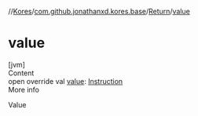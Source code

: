 //[Kores](../../index.md)/[com.github.jonathanxd.kores.base](../index.md)/[Return](index.md)/[value](value.md)



# value  
[jvm]  
Content  
open override val [value](value.md): [Instruction](../../com.github.jonathanxd.kores/-instruction/index.md)  
More info  


Value

  




